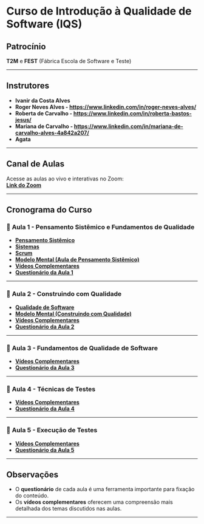 # **Curso de Introdução à Qualidade de Software (IQS)**

## **Patrocínio**  
**T2M** e **FEST** (Fábrica Escola de Software e Teste)

---

## **Instrutores**  
- **Ivanir da Costa Alves**  
- **Roger Neves Alves - https://www.linkedin.com/in/roger-neves-alves/**
- **Roberta de Carvalho - https://www.linkedin.com/in/roberta-bastos-jesus/**
- **Mariana de Carvalho - https://www.linkedin.com/in/mariana-de-carvalho-alves-4a842a207/**
- **Agata**


---

## **Canal de Aulas**  
Acesse as aulas ao vivo e interativas no Zoom:  
[**Link do Zoom**](https://us02web.zoom.us/j/84756207726?pwd=JaJwyIq7cIhX3hNsWvsjLKJ0Fcbv0u.1)

---

## **Cronograma do Curso**

### 📅 **Aula 1 - Pensamento Sistêmico e Fundamentos de Qualidade**
- [**Pensamento Sistêmico**](./Aula1/pensamento-sistemico/fundamentos.md)
- [**Sistemas**](./Aula1/sistema/sistema.md)
- [**Scrum**](./Aula1/scrum/scrum.md)
- [**Modelo Mental (Aula de Pensamento Sistêmico)**](https://beta.plectica.com/maps/SQBCSC3W5)
- [**Vídeos Complementares**](./Aula1/videos/videos.md)
- [**Questionário da Aula 1**](./Aula1/questionario.md)

---

### 📅 **Aula 2 - Construindo com Qualidade**
- [**Qualidade de Software**](./Aula2/construindo-qualidade/construindo.md)
- [**Modelo Mental (Construindo com Qualidade)**](https://beta.plectica.com/maps/29LQ58DX0)
- [**Vídeos Complementares**](./Aula2/videos/videos.md)
- [**Questionário da Aula 2**](./Aula2/questionario.md)

---

### 📅 **Aula 3 - Fundamentos de Qualidade de Software**
- [**Vídeos Complementares**](./Aula3/videos/videos.md)
- [**Questionário da Aula 3**](./Aula3/questionario.md)

---

### 📅 **Aula 4 - Técnicas de Testes**
- [**Vídeos Complementares**](./Aula4/videos/videos.md)
- [**Questionário da Aula 4**](./Aula4/questionario.md)

---

### 📅 **Aula 5 - Execução de Testes**
- [**Vídeos Complementares**](./Aula5/videos/videos.md)
- [**Questionário da Aula 5**](./Aula5/questionario.md)

---

## **Observações**
- O **questionário** de cada aula é uma ferramenta importante para fixação do conteúdo.
- Os **vídeos complementares** oferecem uma compreensão mais detalhada dos temas discutidos nas aulas.

---
